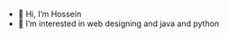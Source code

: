- 👋 Hi, I’m Hossein
- 👀 I’m interested in web designing and java and python
<!---
abnos5525/abnos5525 is a ✨ special ✨ repository because its `README.md` (this file) appears on your GitHub profile.
You can click the Preview link to take a look at your changes.
--->
